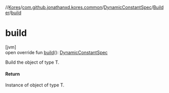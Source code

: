 //[Kores](../../../../index.md)/[com.github.jonathanxd.kores.common](../../index.md)/[DynamicConstantSpec](../index.md)/[Builder](index.md)/[build](build.md)

# build

[jvm]\
open override fun [build](build.md)(): [DynamicConstantSpec](../index.md)

Build the object of type T.

#### Return

Instance of object of type T.
